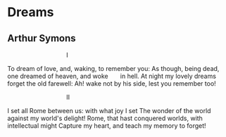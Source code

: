 # Dreams
## Arthur Symons
                                  I

To dream of love, and, waking, to remember you:
As though, being dead, one dreamed of heaven, and woke
      in hell.
At night my lovely dreams forget the old farewell:
Ah! wake not by his side, lest you remember too!


                                  II

I set all Rome between us: with what joy I set
The wonder of the world against my world's delight!
Rome, that hast conquered worlds, with intellectual might
Capture my heart, and teach my memory to forget!